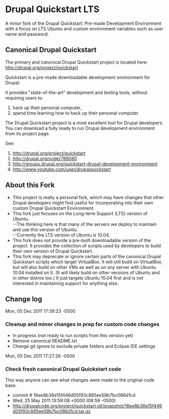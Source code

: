 # Drupal Quickstart LTS

A minor fork of the Drupal Quickstart: Pre-made Development Environment with a focus on LTS Ubuntu and custom environment variables such as user name and password.

## Canonical Drupal Quickstart

The primary and canonical Drupal Quickstart project is located here: http://drupal.org/project/quickstart

Quickstart is a pre-made downloadable development environment for Drupal.

It provides "state-of-the-art" development and testing tools, without requiring users to:

1. hack up their personal computer,
2. spend time learning how to hack up their personal computer

The Drupal Quickstart project is a most excellent tool for Drupal developers.  
You can download a fully ready to run Drupal development environment from its project page.

See:

1. http://drupal.org/project/quickstart
2. http://drupal.org/node/788080
3. http://groups.drupal.org/quickstart-drupal-development-environment
4. http://www.youtube.com/user/drupalquickstart

## About this Fork

- This project is really a personal fork, which may have changes that other Drupal developers might find useful for incorporating into their own custom Drupal Quickstart Environment.  
- This fork just focuses on the Long-term Support (LTS) version of Ubuntu.  
    --The thinking here is that many of the servers we deploy to maintain and use this version of Ubuntu.  
    --Currently the LTS version of Ubuntu is 10.04.
- This fork does not provide a pre-built downloadable version of the project.  It provides the collection of scripts used by developers to build their own version of Drupal Quickstart.
- This fork may deprecate or ignore certain parts of the canonical Drupal Quickstart scripts which target VirtualBox.  It will still build on VirtualBox, but will also build on other VMs as well as on any server with Ubuntu 10.04 installed on it.  (It will likely build on other versions of Ubuntu and in other distros too.) It just targets Ubuntu 10.04 first and is not interested in maintaining support for anything else.

## Change log

Mon, 05 Dec 2011 17:39:23 -0500 
### Cleanup and minor changes in prep for custom code changes

- In progress (not ready to run scripts from this version yet)
- Remove canonical README.txt
- Change git ignore to exclude private folders and Eclipse IDE settings


Mon, 05 Dec 2011 17:27:26 -0500 
### Check fresh canonical Drupal Quickstart code

This way anyone can see what changes were made to the original code base.  

- commit # 16ee8b36e15f446d05f93c885ee59b7bc086d1cd
- Wed, 25 May 2011 13:59:08 +0000 (08:59 -0500)
- http://drupalcode.org/project/quickstart.git/snapshot/16ee8b36e15f446d05f93c885ee59b7bc086d1cd.tar.gz

